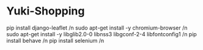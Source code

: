 # Yuki-Shopping
pip install django-leaflet /n
sudo apt-get install -y chromium-browser   /n
sudo apt-get install -y libglib2.0-0 libnss3 libgconf-2-4 libfontconfig1   /n
pip install behave   /n
 pip install selenium   /n
